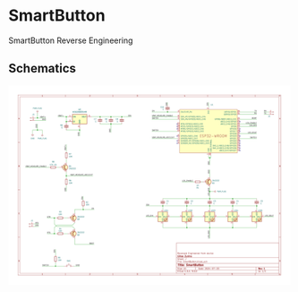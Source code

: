 # SmartButton
SmartButton Reverse Engineering

## Schematics

![Schematics](https://github.com/GillesZunino/SmartButton/blob/main/Pictures/SmartButton.svg?raw=true)